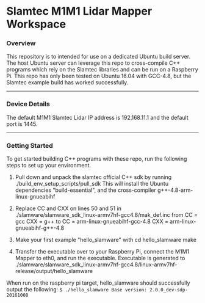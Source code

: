 # Slamtec M1M1 Lidar Mapper Workspace

### Overview
This repository is to intended for use on a dedicated Ubuntu build server. The host Ubuntu server can leverage this repo to cross-compile C++ programs which rely on the Slamtec libraries and can be run on a Raspberry Pi. This repo has only been tested on Ubuntu 16.04 with GCC-4.8, but the Slamtec example build has worked successfully.

---
### Device Details

The default M1M1 Slamtec Lidar IP address is 192.168.11.1 and the default port is 1445.

---
### Getting Started

To get started building C++ programs with these repo, run the following steps to set up your environment.

  1. Pull down and unpack the slamtec official C++ sdk by running ./build_env_setup_scripts/pull_sdk
       This will install the Ubuntu dependencies "build-essential", and the cross-compiler g++-4.8-arm-linux-gnueabihf

  2. Replace CC and CXX on lines 50 and 51 in ./slamware/slamware_sdk_linux-armv7hf-gcc4.8/mak_def.inc from
       CC = gcc
       CXX = g++
     to
       CC = arm-linux-gnueabihf-gcc-4.8
       CXX = arm-linux-gnueabihf-g++-4.8

  3. Make your first example "hello_slamware" with
       cd hello_slamware
       make

  4. Transfer the executable over to your Raspberry Pi, connect the M1M1 Mapper to eth0, and run the executable.
       Executable is generated to ./slamware/slamware_sdk_linux-armv7hf-gcc4.8/linux-armv7hf-release/output/hello_slamware

  When run on the raspberry pi target, hello_slamware should successfully output the following:
    `
    $ ./hello_slamware
    Base version: 2.0.0_dev-sdp-20161008
    `
